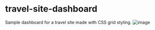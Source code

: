 # travel-site-dashboard
Sample dashboard for a travel site made with CSS grid styling.
![image](https://user-images.githubusercontent.com/88121502/166129681-11d4423b-48db-41fa-8c98-5c2d05bcd5ea.png)
